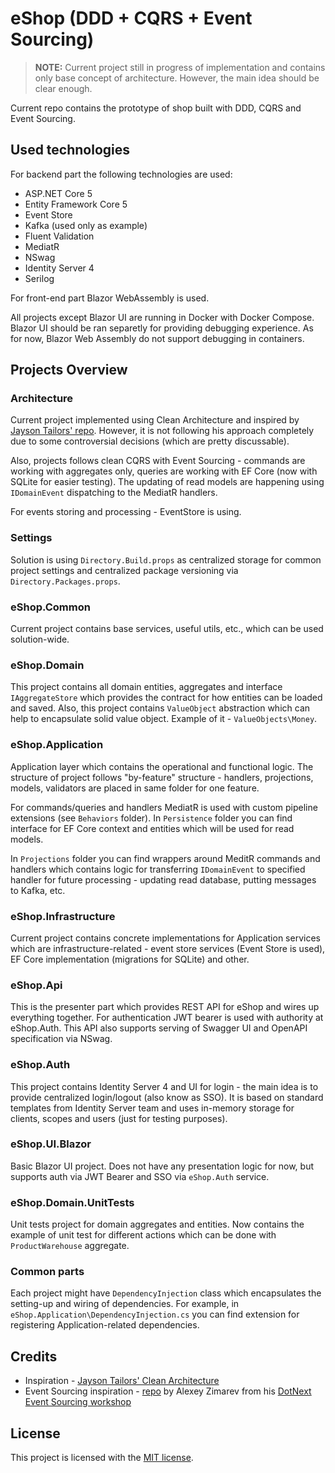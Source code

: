 # eShop (DDD + CQRS + Event Sourcing)

> **NOTE:** Current project still in progress of implementation and contains only 
> base concept of architecture. However, the main idea should be clear enough.

Current repo contains the prototype of shop built with DDD, CQRS and Event Sourcing.

## Used technologies
For backend part the following technologies are used:
- ASP.NET Core 5
- Entity Framework Core 5
- Event Store
- Kafka (used only as example)
- Fluent Validation
- MediatR
- NSwag
- Identity Server 4
- Serilog

For front-end part Blazor WebAssembly is used.

All projects except Blazor UI are running in Docker with Docker Compose.
Blazor UI should be ran separetly for providing debugging experience.
As for now, Blazor Web Assembly do not support debugging in containers.

## Projects Overview

### Architecture

Current project implemented using Clean Architecture and inspired by [Jayson Tailors' repo](https://github.com/jasontaylordev/CleanArchitecture).
However, it is not following his approach completely due to some controversial decisions (which are pretty discussable).

Also, projects follows clean CQRS with Event Sourcing - commands are working with aggregates only, queries are working with EF Core (now with SQLite for easier testing).
The updating of read models are happening using `IDomainEvent` dispatching to the MediatR handlers.

For events storing and processing - EventStore is using.

### Settings

Solution is using `Directory.Build.props` as centralized storage for common project settings 
and centralized package versioning via `Directory.Packages.props`.

### eShop.Common

Current project contains base services, useful utils, etc., which can be used solution-wide.

### eShop.Domain

This project contains all domain entities, aggregates and interface `IAggregateStore` which provides the contract for how entities can be loaded and saved.
Also, this project contains `ValueObject` abstraction which can help to encapsulate solid value object. Example of it - `ValueObjects\Money`.

### eShop.Application

Application layer which contains the operational and functional logic. The structure of project follows "by-feature" structure - 
handlers, projections, models, validators are placed in same folder for one feature. 

For commands/queries and handlers MediatR is used with custom pipeline extensions (see `Behaviors` folder). In `Persistence` folder you can find interface for
EF Core context and entities which will be used for read models.

In `Projections` folder you can find wrappers around MeditR commands and handlers which contains logic for transferring `IDomainEvent` 
to specified handler for future processing - updating read database, putting messages to Kafka, etc.

### eShop.Infrastructure

Current project contains concrete implementations for Application services which are infrastructure-related - event store services (Event Store is used), 
EF Core implementation (migrations for SQLite) and other.

### eShop.Api

This is the presenter part which provides REST API for eShop and wires up everything together. For authentication JWT bearer is used with authority at eShop.Auth.
This API also supports serving of Swagger UI and OpenAPI specification via NSwag.

### eShop.Auth

This project contains Identity Server 4 and UI for login - the main idea is to provide centralized login/logout (also know as SSO). 
It is based on standard templates from Identity Server team and uses in-memory storage for clients, scopes and users (just for testing purposes).

### eShop.UI.Blazor

Basic Blazor UI project. Does not have any presentation logic for now, but supports auth via JWT Bearer and SSO via `eShop.Auth` service.

### eShop.Domain.UnitTests

Unit tests project for domain aggregates and entities. Now contains the example of unit test for different actions which can be done with `ProductWarehouse` aggregate.

### Common parts

Each project might have `DependencyInjection` class which encapsulates the setting-up and wiring of dependencies. 
For example, in `eShop.Application\DependencyInjection.cs` you can find extension for registering Application-related dependencies.

## Credits

- Inspiration - [Jayson Tailors' Clean Architecture](https://github.com/jasontaylordev/CleanArchitecture)
- Event Sourcing inspiration - [repo](https://github.com/alexeyzimarev/dotnext) by Alexey Zimarev from his [DotNext Event Sourcing workshop](https://www.youtube.com/watch?v=z20XGmEUzIw&list=PLtWrKx3nUGBfRvrRmicKedShARUrDU3sj&index=5&ab_channel=DotNext)

## License

This project is licensed with the [MIT license](LICENSE).